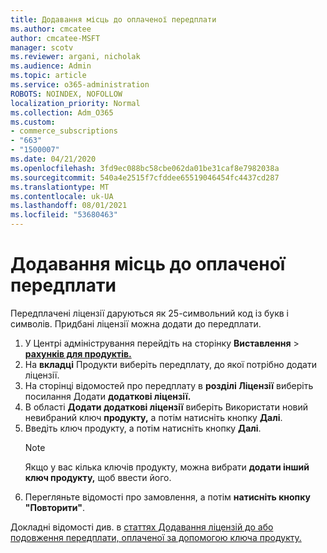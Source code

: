 ```yaml
---
title: Додавання місць до оплаченої передплати
ms.author: cmcatee
author: cmcatee-MSFT
manager: scotv
ms.reviewer: argani, nicholak
ms.audience: Admin
ms.topic: article
ms.service: o365-administration
ROBOTS: NOINDEX, NOFOLLOW
localization_priority: Normal
ms.collection: Adm_O365
ms.custom:
- commerce_subscriptions
- "663"
- "1500007"
ms.date: 04/21/2020
ms.openlocfilehash: 3fd9ec088bc58cbe062da01be31caf8e7982038a
ms.sourcegitcommit: 540a4e2515f7cfddee65519046454fc4437cd287
ms.translationtype: MT
ms.contentlocale: uk-UA
ms.lasthandoff: 08/01/2021
ms.locfileid: "53680463"
---
```

# <a name="add-seats-to-a-prepaid-subscription"></a>Додавання місць до оплаченої передплати

Передплачені ліцензії даруються як 25-символьний код із букв і символів. Придбані ліцензії можна додати до передплати.

1. У Центрі адміністрування перейдіть на сторінку **Виставлення**  >  **[рахунків для продуктів.](https://go.microsoft.com/fwlink/p/?linkid=842054)**
2. На **вкладці** Продукти виберіть передплату, до якої потрібно додати ліцензії.
3. На сторінці відомостей про передплату в **розділі Ліцензії** виберіть посилання Додати **додаткові ліцензії.**
4. В області **Додати додаткові ліцензії** виберіть Використати новий невибраний ключ **продукту,** а потім натисніть кнопку **Далі**.
5. Введіть ключ продукту, а потім натисніть кнопку **Далі**.
    > [!NOTE]
    > Якщо у вас кілька ключів продукту, можна вибрати **додати інший ключ продукту,** щоб ввести його.
6. Перегляньте відомості про замовлення, а потім **натисніть кнопку "Повторити"**.

Докладні відомості див. в [статтях Додавання ліцензій до або подовження передплати, оплаченої за допомогою ключа продукту.](https://docs.microsoft.com/microsoft-365/commerce/licenses/add-licenses-using-product-key)